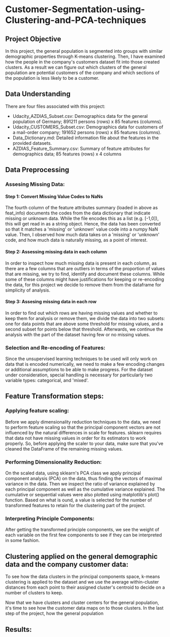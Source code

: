 # Customer-Segmentation-using-Clustering-and-PCA-techniques

## Project Objective
In this project, the general population is segmented into groups with similar demographic properties through K-means clustering. Then, I have examined how the people in the company's customers dataset fit into those created clusters. As a result we can figure out which clusters of the general population are potential customers of the company and which sections of the population is less likely to be a customer. 

## Data Understanding 
There are four files associated with this project: 
- Udacity_AZDIAS_Subset.csv: Demographics data for the general population of Germany; 891211 persons (rows) x 85 features (columns).
- Udacity_CUSTOMERS_Subset.csv: Demographics data for customers of a mail-order company; 191652 persons (rows) x 85 features (columns).
- Data_Dictionary.md: Detailed information file about the features in the provided datasets.
- AZDIAS_Feature_Summary.csv: Summary of feature attributes for demographics data; 85 features (rows) x 4 columns

## Data Preprocessing

### Assesing Missing Data:  

#### Step 1: Convert Missing Value Codes to NaNs
The fourth column of the feature attributes summary (loaded in above as feat_info) documents the codes from the data dictionary that indicate missing or unknown data. While the file encodes this as a list (e.g. [-1,0]), this will get read in as a string object. Hence, the data has been converted so that it matches a 'missing' or 'unknown' value code into a numpy NaN value. Then, I observed how much data takes on a 'missing' or 'unknown' code, and how much data is naturally missing, as a point of interest.

#### Step 2: Assessing missing data in each column 
In order to inspect how much missing data is present in each column, as there are a few columns that are outliers in terms of the proportion of values that are missing, we try to find, identify and document these columns. While some of these columns might have justifications for keeping or re-encoding the data, for this project we decide to remove them from the dataframe for simplicity of analysis. 

#### Step 3: Assesing missing data in each row
In order to find out which rows are having missing values and whether to keep them for analysis or remove them, we divide the data into two subsets: one for data points that are above some threshold for missing values, and a second subset for points below that threshold. Afterwards, we continue the analysis with the part of the dataset having few or no missing values.

### Selection and Re-encoding of Features:
Since the unsupervised learning techniques to be used will only work on data that is encoded numerically, we need to make a few encoding changes or additional assumptions to be able to make progress. For the dataset under consideration, special handling is necessary for particularly two variable types: categorical, and 'mixed'.

## Feature Transformation steps:

### Applying feature scaling:
Before we apply dimensionality reduction techniques to the data, we need to perform feature scaling so that the principal component vectors are not influenced by the natural differences in scale for features. sklearn requires that data not have missing values in order for its estimators to work properly. So, before applying the scaler to your data, make sure that you've cleaned the DataFrame of the remaining missing values.

### Performing Dimensionality Reduction:
On the scaled data, using sklearn's PCA class we apply principal component analysis (PCA) on the data, thus finding the vectors of maximal variance in the data. Then we inspect the ratio of variance explained by each principal component as well as the cumulative variance explained. The cumulative or sequential values were also plotted using matplotlib's plot() function. Based on what is ound, a value is selected for the number of transformed features to retain for the clustering part of the project.

### Interpreting Principle Components:
After getting the transformed principle components, we see the weight of each variable on the first few components to see if they can be interpreted in some fashion.

## Clustering applied on the general demographic data and the company customer data:
To see how the data clusters in the principal components space, k-means clustering is applied to the dataset and we use the average within-cluster distances from each point to their assigned cluster's centroid to decide on a number of clusters to keep.

Now that we have clusters and cluster centers for the general population, it's time to see how the customer data maps on to those clusters. In the last step of the project, how the general population 

## Results:


